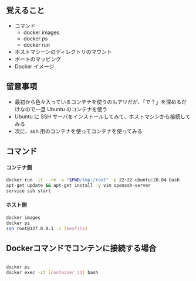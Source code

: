 

## 覚えること

- コマンド
    - docker images
    - docker ps
    - docker run
- ホストマシーンのディレクトリのマウント
- ポートのマッピング
- Docker イメージ

## 留意事項

- 最初から色々入っているコンテナを使うのもアリだが、「で？」を深めるだけなので一旦 Ubuntu のコンテナを使う
- Ubuntu に SSH サーバをインストールしてみて、ホストマシンから接続してみる
- 次に、ssh 用のコンテナを使ってコンテナを使ってみる

## コマンド


#### コンテナ側

```bash
docker run -it --rm -v "$PWD/tmp:/root" -p 22:22 ubuntu:20.04 bash
apt-get update && apt-get install -y vim openssh-server
service ssh start
```

#### ホスト側

```bash
docker images
docker ps
ssh root@127.0.0.1 -i [keyfile] 
```

## Dockerコマンドでコンテンに接続する場合

```bash

docker ps
docker exec -it [container_id] bash
```
